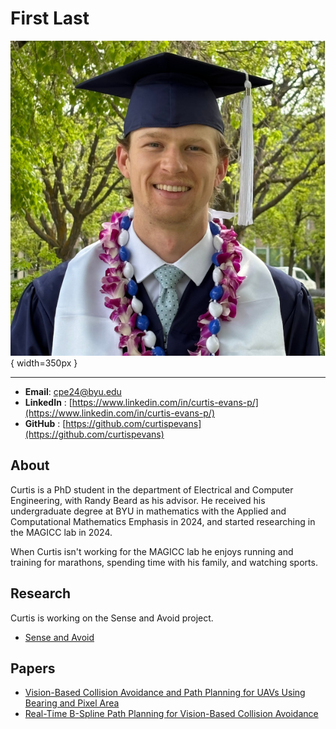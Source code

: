 # First Last

![](../assets/curtis_evans_headshot.jpg){ width=350px }

---

- **Email**: cpe24@byu.edu
- **LinkedIn** : [https://www.linkedin.com/in/curtis-evans-p/](https://www.linkedin.com/in/curtis-evans-p/)
- **GitHub** : [https://github.com/curtispevans](https://github.com/curtispevans)

## About

Curtis is a PhD student in the department of Electrical and Computer Engineering, with Randy Beard as his advisor.
He received his undergraduate degree at BYU in mathematics with the Applied and Computational Mathematics Emphasis in 2024, and started researching in the MAGICC lab in 2024.

When Curtis isn't working for the MAGICC lab he enjoys running and training for marathons, spending time with his family, and watching sports.

## Research

Curtis is working on the Sense and Avoid project.

- [Sense and Avoid](../../research/current_projects/sense_and_avoid_for_unmanned_aircraft_systems.md)

## Papers

- [Vision-Based Collision Avoidance and Path Planning for UAVs Using Bearing and Pixel Area]({https://ieeexplore.ieee.org/abstract/document/11007929})
- [Real-Time B-Spline Path Planning for Vision-Based Collision Avoidance]({https://ieeexplore.ieee.org/abstract/document/11028267})


